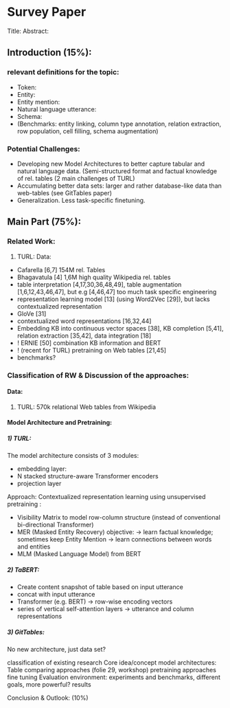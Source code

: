 # Survey Paper
Title:
Abstract:
## Introduction (15%):
### relevant definitions for the topic:
- Token:
- Entity:
- Entity mention:
- Natural language utterance:
- Schema:
- (Benchmarks: entity linking, column type annotation, relation extraction, row population, cell filling, schema augmentation)

### Potential Challenges:
- Developing new Model Architectures to better capture tabular and natural language data. (Semi-structured format and factual knowledge of rel. tables (2 main challenges of TURL)
- Accumulating better data sets: larger and rather database-like data than web-tables (see GitTables paper)
- Generalization. Less task-specific finetuning.

## Main Part (75%):
### Related Work:
1) TURL:
Data:
- Cafarella [6,7] 154M rel. Tables
- Bhagavatula [4] 1,6M high quality Wikipedia rel. tables
- table interpretation [4,17,30,36,48,49], table augmentation [1,6,12,43,46,47], but e.g [4,46,47] too much task specific engineering
- representation learning model [13] (using Word2Vec [29]), but lacks contextualized representation
- GloVe [31]
- contextualized word representations [16,32,44]
- Embedding KB into continuous vector spaces [38], KB completion [5,41], relation extraction [35,42], data integration [18]
- ! ERNIE [50] combination KB information and BERT
- ! (recent for TURL) pretraining on Web tables [21,45]
- benchmarks?

### Classification of RW & Discussion of the approaches:
#### Data:
1) TURL: 570k relational Web tables from Wikipedia
#### Model Architecture and Pretraining:
##### 1) TURL:
The model architecture consists of 3 modules:
- embedding layer:
- N stacked structure-aware Transformer encoders
- projection layer

Approach: Contextualized representation learning using unsupervised pretraining :
- Visibility Matrix to model row-column structure (instead of conventional bi-directional Transformer)
- MER (Masked Entity Recovery) objective: -> learn factual knowledge; sometimes keep Entity Mention -> learn connections between words and entities
- MLM (Masked Language Model) from BERT

##### 2) TaBERT:
- Create content snapshot of table based on input utterance
- concat with input utterance 
- Transformer (e.g. BERT) -> row-wise encoding vectors 
- series of vertical self-attention layers -> utterance and column representations
##### 3) GitTables:
No new architecture, just data set?

classification of existing research
Core idea/concept
model architectures: Table comparing approaches (folie 29, workshop)
pretraining approaches
fine tuning
Evaluation environment: experiments and benchmarks, different goals, more powerful?
results

Conclusion & Outlook:
(10%)
